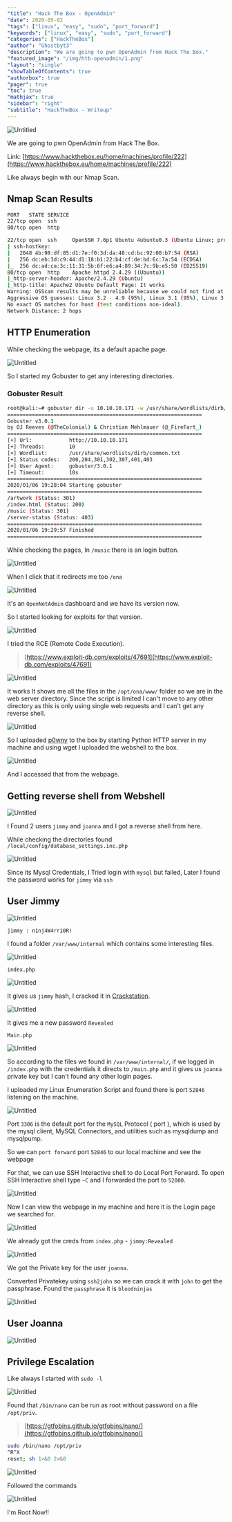```yaml
---
"title": "Hack The Box - OpenAdmin"
"date": 2020-05-02
"tags": ["linux", "easy", "sudo", "port_forward"]
"keywords": ["linux", "easy", "sudo", "port_forward"]
"categories": ["HackTheBox"]
"author": "Ghostbyt3"
"description": "We are going to pwn OpenAdmin from Hack The Box."
"featured_image": "/img/htb-openadmin/1.png"
"layout": "single"
"showTableOfContents": true
"authorbox": true
"pager": true
"toc": true
"mathjax": true
"sidebar": "right"
"subtitle": "HackTheBox - Writeup"
---
```



![Untitled](/img/htb-openadmin/1.png)

We are going to pwn OpenAdmin from Hack The Box.

Link: [https://www.hackthebox.eu/home/machines/profile/222](https://www.hackthebox.eu/home/machines/profile/222)

Like always begin with our Nmap Scan.

## Nmap Scan Results

```bash
PORT   STATE SERVICE
22/tcp open  ssh
80/tcp open  http

22/tcp open  ssh     OpenSSH 7.6p1 Ubuntu 4ubuntu0.3 (Ubuntu Linux; protocol 2.0)
| ssh-hostkey: 
|   2048 4b:98:df:85:d1:7e:f0:3d:da:48:cd:bc:92:00:b7:54 (RSA)
|   256 dc:eb:3d:c9:44:d1:18:b1:22:b4:cf:de:bd:6c:7a:54 (ECDSA)
|_  256 dc:ad:ca:3c:11:31:5b:6f:e6:a4:89:34:7c:9b:e5:50 (ED25519)
80/tcp open  http    Apache httpd 2.4.29 ((Ubuntu))
|_http-server-header: Apache/2.4.29 (Ubuntu)
|_http-title: Apache2 Ubuntu Default Page: It works
Warning: OSScan results may be unreliable because we could not find at least 1 open and 1 closed port
Aggressive OS guesses: Linux 3.2 - 4.9 (95%), Linux 3.1 (95%), Linux 3.2 (95%), AXIS 210A or 211 Network Camera (Linux 2.6.17) (94%), Linux 3.18 (94%), Linux 3.16 (93%), ASUS RT-N56U WAP (Linux 3.4) (93%), Oracle VM Server 3.4.2 (Linux 4.1) (93%), Android 4.1.1 (93%), Android 4.2.2 (Linux 3.4) (93%)
No exact OS matches for host (test conditions non-ideal).
Network Distance: 2 hops
```

## HTTP Enumeration

While checking the webpage, its a default apache page.

![Untitled](/img/htb-openadmin/2.png)

So I started my Gobuster to get any interesting directories.

### Gobuster Result

```bash
root@kali:~# gobuster dir -u 10.10.10.171 -w /usr/share/wordlists/dirb/common.txt 
===============================================================
Gobuster v3.0.1
by OJ Reeves (@TheColonial) & Christian Mehlmauer (@_FireFart_)
===============================================================
[+] Url:            http://10.10.10.171
[+] Threads:        10
[+] Wordlist:       /usr/share/wordlists/dirb/common.txt
[+] Status codes:   200,204,301,302,307,401,403
[+] User Agent:     gobuster/3.0.1
[+] Timeout:        10s
===============================================================
2020/01/06 19:28:04 Starting gobuster
===============================================================
/artwork (Status: 301)
/index.html (Status: 200)
/music (Status: 301)
/server-status (Status: 403)
===============================================================
2020/01/06 19:29:57 Finished
===============================================================
```

While checking the pages, In `/music` there is an login button.

![Untitled](/img/htb-openadmin/3.png)

When I click that it redirects me too `/ona`

![Untitled](/img/htb-openadmin/4.png)

It's an `OpenNetAdmin` dashboard and we have its version now.

So I started looking for exploits for that version.

![Untitled](/img/htb-openadmin/5.png)

I tried the RCE (Remote Code Execution).

>[https://www.exploit-db.com/exploits/47691](https://www.exploit-db.com/exploits/47691)

![Untitled](/img/htb-openadmin/6.png)

It works It shows me all the files in the `/opt/ona/www/` folder so we are in the web server directory.
Since the script is limited I can't move to any other directory as this is only using single web requests and I can't get any reverse shell.

![Untitled](/img/htb-openadmin/7.png)

So I uploaded [p0wny](https://github.com/flozz/p0wny-shell) to the box by starting Python HTTP server in my machine and using wget I uploaded the webshell to the box.

![Untitled](/img/htb-openadmin/7.1.png)

And I accessed that from the webpage.

## Getting reverse shell from Webshell

![Untitled](/img/htb-openadmin/8.png)

I Found 2 users `jimmy` and `joanna` and  I got a reverse shell from here.

While checking the directories found `/local/config/database_settings.inc.php`

![Untitled](/img/htb-openadmin/9.png)

Since its Mysql Credentials, I Tried login with `mysql` but failed, Later I found the password works for `jimmy` via `ssh`

## User Jimmy

![Untitled](/img/htb-openadmin/10.png)

`jimmy : n1nj4W4rri0R!`

I found a folder `/var/www/internal` which contains some interesting files.

![Untitled](/img/htb-openadmin/11.png)

`index.php`

![Untitled](/img/htb-openadmin/12.png)

It gives us `jimmy` hash, I cracked it in [Crackstation](https://crackstation.net/).

![Untitled](/img/htb-openadmin/13.png)

It gives me a new password `Revealed`

`Main.php`

![Untitled](/img/htb-openadmin/14.png)

So according to the files we found in `/var/www/internal/`, if we logged in `/index.php` with the credentials it directs to `/main.php` and it gives us `joanna` private key but I can't found any other login pages.

I uploaded my Linux Enumeration Script and found there is port `52846` listening on the machine.

![Untitled](/img/htb-openadmin/15.png)

Port `3306` is the default port for the `MySQL` Protocol ( port ), which is used by the mysql client, MySQL Connectors, and utilities such as mysqldump and mysqlpump.

So we can `port forward` port `52846` to our local machine and see the webpage

For that, we can use SSH Interactive shell to do Local Port Forward. To open SSH Interactive shell type `~C` and I forwarded the port to `52000`.

![Untitled](/img/htb-openadmin/16.png)

Now I can view the webpage in my machine and here it is the Login page we searched for.

![Untitled](/img/htb-openadmin/17.png)

We already got the creds from `index.php` - `jimmy:Revealed`

![Untitled](/img/htb-openadmin/18.png)

We got the Private key for the user `joanna`.

Converted Privatekey using `ssh2john` so we can crack it with `john` to get the passphrase.
Found the `passphrase` it is `bloodninjas`

![Untitled](/img/htb-openadmin/19.png)

## User Joanna

![Untitled](/img/htb-openadmin/20.png)

## Privilege Escalation

Like always I started with `sudo -l`

![Untitled](/img/htb-openadmin/21.png)

Found that `/bin/nano` can be run as root without password on a file `/opt/priv`.

>[https://gtfobins.github.io/gtfobins/nano/](https://gtfobins.github.io/gtfobins/nano/)

```bash
sudo /bin/nano /opt/priv
^R^X
reset; sh 1>&0 2>&0
```

![Untitled](/img/htb-openadmin/22.png)

Followed the commands 

![Untitled](/img/htb-openadmin/23.png)

I'm Root Now!!